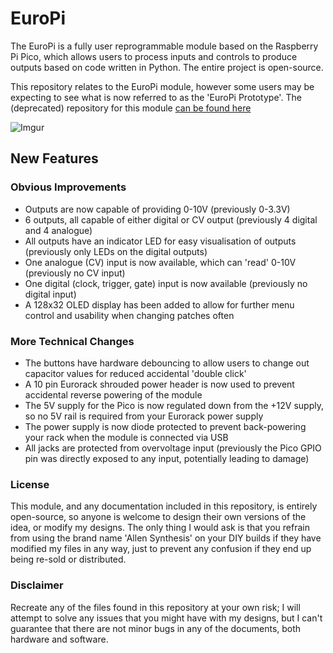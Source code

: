 # EuroPi

The EuroPi is a fully user reprogrammable module based on the Raspberry Pi Pico, which allows users to process inputs and controls to produce outputs based on code written in Python. The entire project is open-source.


This repository relates to the EuroPi module, however some users may be expecting to see what is now referred to as the 'EuroPi Prototype'. The (deprecated) repository for this module [can be found here](https://github.com/roryjamesallen/EuroPi-Prototype)

![Imgur](https://i.imgur.com/wHL7558.png)

## New Features

### Obvious Improvements

* Outputs are now capable of providing 0-10V (previously 0-3.3V)
* 6 outputs, all capable of either digital or CV output (previously 4 digital and 4 analogue)
* All outputs have an indicator LED for easy visualisation of outputs (previously only LEDs on the digital outputs)
* One analogue (CV) input is now available, which can 'read' 0-10V (previously no CV input)
* One digital (clock, trigger, gate) input is now available (previously no digital input)
* A 128x32 OLED display has been added to allow for further menu control and usability when changing patches often

### More Technical Changes

* The buttons have hardware debouncing to allow users to change out capacitor values for reduced accidental 'double click'
* A 10 pin Eurorack shrouded power header is now used to prevent accidental reverse powering of the module
* The 5V supply for the Pico is now regulated down from the +12V supply, so no 5V rail is required from your Eurorack power supply
* The power supply is now diode protected to prevent back-powering your rack when the module is connected via USB
* All jacks are protected from overvoltage input (previously the Pico GPIO pin was directly exposed to any input, potentially leading to damage)


### License

This module, and any documentation included in this repository, is entirely open-source, so anyone is welcome to design their own versions of the idea, or modify my designs.
The only thing I would ask is that you refrain from using the brand name 'Allen Synthesis' on your DIY builds if they have modified my files in any way, just to prevent any confusion if they end up being re-sold or distributed.
 
### Disclaimer
 
Recreate any of the files found in this repository at your own risk; I will attempt to solve any issues that you might have with my designs, but I can't guarantee that there are not minor bugs in any of the documents, both hardware and software.

